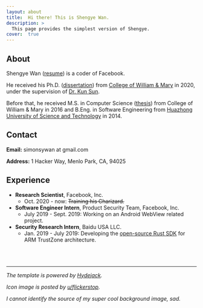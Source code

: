 ```yaml
---
layout: about
title:  Hi there! This is Shengye Wan.
description: >
  This page provides the simplest version of Shengye.
cover:  true
---
```


## About
Shengye Wan ([resume][resume]) is a coder of Facebook. 

He received his Ph.D. ([dissertation][dissertation]) from [College of William & Mary][wm] in 2020, under the supervision of [Dr. Kun Sun][professor]. 

Before that, he received M.S. in Computer Science ([thesis][thesis]) from College of William & Mary in 2016 and B.Eng. in Software Engineering from [Huazhong University of Science and Technology][hust] in 2014.

[resume]: ./assets/Resume_Shengye.pdf
[dissertation]: https://scholarworks.wm.edu/cgi/viewcontent.cgi?article=7077&context=etd
[thesis]: https://scholarworks.wm.edu/cgi/viewcontent.cgi?article=1039&context=etd
[professor]: http://csis.gmu.edu/ksun/
[wm]: http://www.wm.edu/
[hust]: http://english.hust.edu.cn/

## Contact
**Email:** simonsywan at gmail.com

**Address:** 1 Hacker Way, Menlo Park, CA, 94025

## Experience
* **Research Scientist**, Facebook, Inc. 
  * Oct. 2020 - now: ~~Training his Charizard.~~
* **Software Engineer Intern**, Product Security Team, Facebook, Inc.  
  * July 2019 - Sept. 2019: Working on an Android WebView related project. 
* **Security Research Intern**, Baidu USA LLC.
  * Jan. 2019 - July 2019: Developing the [open-source Rust SDK](https://github.com/mesalock-linux/rust-optee-trustzone-sdk) for ARM TrustZone architecture. 

<br>
<br>

---
*The template is powered by [Hydejack](https://hydejack.com/).*

*Icon image is posted by [u/flickerstop](https://www.reddit.com/r/pokemon/comments/2twnos/modern_background_images_of_user_requests_batch_2/).*

*I cannot identify the source of my super cool background image, sad.*

